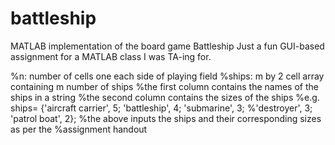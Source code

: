 battleship
==========

MATLAB implementation of the board game Battleship
Just a fun GUI-based assignment for a MATLAB class I was TA-ing for.

%n: number of cells one each side of playing field
%ships: m by 2 cell array containing m number of ships
%the first column contains the names of the ships in a string
%the second column contains the sizes of the ships
%e.g. ships= {'aircraft carrier', 5; 'battleship', 4; 'submarine', 3;
%'destroyer', 3; 'patrol boat', 2};
%the above inputs the ships and their corresponding sizes as per the
%assignment handout
